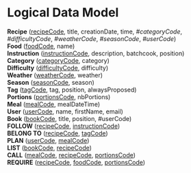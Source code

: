 # Logical Data Model

**Recipe** (<u>recipeCode</u>, title, creationDate, time, _#categoryCode_, _#difficultyCode_, _#weatherCode_, _#seasonCode_, _#userCode_)  
**Food** (<u>foodCode</u>, name)  
**Instruction** (<u>instructionCode</u>, description, batchcook, position)  
**Category** (<u>categoryCode</u>, category)  
**Difficulty** (<u>difficultyCode</u>, difficulty)  
**Weather** (<u>weatherCode</u>, weather)  
**Season** (<u>seasonCode</u>, season)  
**Tag** (<u>tagCode</u>, tag, position, alwaysProposed)  
**Portions** (<u>portionsCode</u>, nbPortions)  
**Meal** (<u>mealCode</u>, mealDateTime)  
**User** (<u>userCode</u>, name, firstName, email)  
**Book** (<u>bookCode</u>, title, position, #userCode)  
**FOLLOW** (<u>recipeCode</u>, <u>instructionCode</u>)  
**BELONG TO** (<u>recipeCode</u>, <u>tagCode</u>)  
**PLAN** (<u>userCode</u>, <u>mealCode</u>)  
**LIST** (<u>bookCode</u>, <u>recipeCode</u>)  
**CALL** (<u>mealCode</u>, <u>recipeCode</u>, <u>portionsCode</u>)  
**REQUIRE** (<u>recipeCode</u>, <u>foodCode</u>, <u>portionsCode</u>)  
